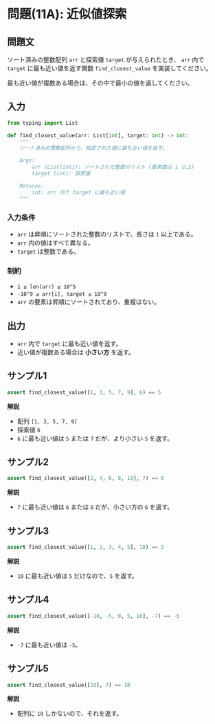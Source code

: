# 問題(11A): 近似値探索

## 問題文

ソート済みの整数配列 `arr` と探索値 `target` が与えられたとき、 `arr` 内で `target` に最も近い値を返す関数 `find_closest_value` を実装してください。

最も近い値が複数ある場合は、その中で最小の値を返してください。

## 入力

```python
from typing import List

def find_closest_value(arr: List[int], target: int) -> int:
    """
    ソート済みの整数配列から、指定された値に最も近い値を返す。

    Args:
        arr (List[int]): ソートされた整数のリスト (要素数は 1 以上)
        target (int): 探索値

    Returns:
        int: arr 内で target に最も近い値
    """
```

### 入力条件

- `arr` は昇順にソートされた整数のリストで、長さは `1` 以上である。
- `arr` 内の値はすべて異なる。
- `target` は整数である。

### 制約

- `1 ≤ len(arr) ≤ 10^5`
- `-10^9 ≤ arr[i], target ≤ 10^9`
- `arr` の要素は昇順にソートされており、重複はない。

## 出力

- `arr` 内で `target` に最も近い値を返す。
- 近い値が複数ある場合は **小さい方** を返す。

## サンプル1

```python
assert find_closest_value([1, 3, 5, 7, 9], 6) == 5
```

**解説**

- 配列 `[1, 3, 5, 7, 9]`
- 探索値 `6`
- `6` に最も近い値は `5` または `7` だが、より小さい `5` を返す。

## サンプル2

```python
assert find_closest_value([2, 4, 6, 8, 10], 7) == 6
```

**解説**

- `7` に最も近い値は `6` または `8` だが、小さい方の `6` を返す。

## サンプル3

```python
assert find_closest_value([1, 2, 3, 4, 5], 10) == 5
```

**解説**

- `10` に最も近い値は `5` だけなので、`5` を返す。

## サンプル4

```python
assert find_closest_value([-10, -5, 0, 5, 10], -7) == -5
```

**解説**

- `-7` に最も近い値は `-5`。

## サンプル5

```python
assert find_closest_value([10], 7) == 10
```

**解説**

- 配列に `10` しかないので、それを返す。
